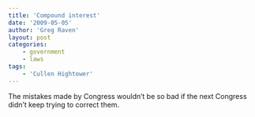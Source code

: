 ```yaml
---
title: 'Compound interest'
date: '2009-05-05'
author: 'Greg Raven'
layout: post
categories:
    - government
    - laws
tags:
    - 'Cullen Hightower'
---
```


The mistakes made by Congress wouldn’t be so bad if the next Congress didn’t keep trying to correct them.